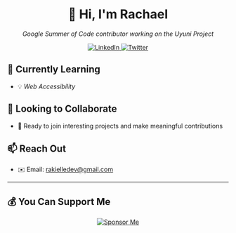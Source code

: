 <h1 align="center">👋 Hi, I'm Rachael</h1>

<p align="center">
  <em>Google Summer of Code contributor working on the Uyuni Project</em>
</p>

<p align="center">
  <a href="https://linkedin.com/in/rachaelodetayo">
    <img src="https://img.shields.io/badge/LinkedIn-%230077B5.svg?logo=linkedin&logoColor=white" alt="LinkedIn">
  </a>
  <a href="https://twitter.com/Rakielle_">
    <img src="https://img.shields.io/badge/Twitter-%231DA1F2.svg?logo=Twitter&logoColor=white" alt="Twitter">
  </a>
</p>

## 🌱 Currently Learning

- 💡 <em>Web Accessibility</em>

## 🚀 Looking to Collaborate

- 👯 Ready to join interesting projects and make meaningful contributions

## 📫 Reach Out

- ✉️ Email: rakielledev@gmail.com

---


## 💰 You Can Support Me

<p align="center">
  <a href="https://github.com/sponsors/Rakielle">
    <img src="https://img.shields.io/badge/Sponsor-❤️-ff69b4?logo=github&logoColor=white" alt="Sponsor Me">
  </a>
</p>

